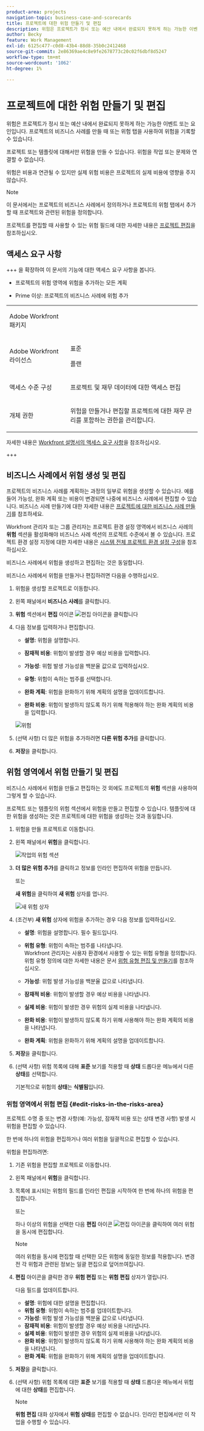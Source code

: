 ```yaml
---
product-area: projects
navigation-topic: business-case-and-scorecards
title: 프로젝트에 대한 위험 만들기 및 편집
description: 위험은 프로젝트가 정시 또는 예산 내에서 완료되지 못하게 하는 가능한 이벤트 또는 요인입니다. 프로젝트의 비즈니스 사례를 만들 때 또는 위험 탭을 사용하여 프로젝트 위험을 기록할 수 있습니다. 프로젝트 및 템플릿에 위험을 추가할 수 있습니다. 위험을 작업 또는 문제와 연결할 수 없습니다.
author: Becky
feature: Work Management
exl-id: 6125c477-c0d8-43b4-88d8-35b0c2412468
source-git-commit: 2e86369ae4c8e9fe2678773c20c02f6dbf8d5247
workflow-type: tm+mt
source-wordcount: '1062'
ht-degree: 1%

---
```


# 프로젝트에 대한 위험 만들기 및 편집

<!--Audited: 06/2025-->

<!--<span class="preview">The highlighted information on this page refers to functionality not yet generally available. It is available only in the Preview environment for all customers. The same features will also be available in the Production environment for all customers after a week from the Preview release. </span>   

<span class="preview">For more information, see [Interface modernization](/help/quicksilver/product-announcements/product-releases/interface-modernization/interface-modernization.md). </span>-->

위험은 프로젝트가 정시 또는 예산 내에서 완료되지 못하게 하는 가능한 이벤트 또는 요인입니다. 프로젝트의 비즈니스 사례를 만들 때 또는 위험 탭을 사용하여 위험을 기록할 수 있습니다.

프로젝트 또는 템플릿에 대해서만 위험을 만들 수 있습니다. 위험을 작업 또는 문제와 연결할 수 없습니다.

위험은 비용과 연관될 수 있지만 실제 위험 비용은 프로젝트의 실제 비용에 영향을 주지 않습니다.

>[!NOTE]
>
>이 문서에서는 프로젝트의 비즈니스 사례에서 정의하거나 프로젝트의 위험 탭에서 추가할 때 프로젝트와 관련된 위험을 정의합니다.
>
>프로젝트를 편집할 때 사용할 수 있는 위험 필드에 대한 자세한 내용은 [프로젝트 편집](../../../manage-work/projects/manage-projects/edit-projects.md)을 참조하십시오.

## 액세스 요구 사항

+++ 을 확장하여 이 문서의 기능에 대한 액세스 요구 사항을 봅니다. 

<table style="table-layout:auto"> 
 <col> 
 <col> 
 <tbody> 
  <tr> 
   <td role="rowheader"><p>Adobe Workfront 패키지</p></td> 
   <ul><li>프로젝트의 위험 영역에 위험을 추가하는 모든 계획</p></li>
   <li><p>Prime 이상: 프로젝트의 비즈니스 사례에 위험 추가</p></li></ul>
   </td> 
  </tr> 
  <tr> 
   <td role="rowheader"><p>Adobe Workfront 라이선스</p></td> 
   <td> <p>표준 </p>
   <p>플랜 </p> </td> 
  </tr> 
  <tr> 
   <td role="rowheader"><p>액세스 수준 구성</p></td> 
   <td> <p>프로젝트 및 재무 데이터에 대한 액세스 편집</p> </td> 
  </tr> 
  <tr> 
   <td role="rowheader"><p>개체 권한</p></td> 
   <td> <p> 위험을 만들거나 편집할 프로젝트에 대한 재무 관리를 포함하는 권한을 관리합니다. </p> </td> 
  </tr> 
 </tbody> 
</table>

자세한 내용은 [Workfront 설명서의 액세스 요구 사항](/help/quicksilver/administration-and-setup/add-users/access-levels-and-object-permissions/access-level-requirements-in-documentation.md)을 참조하십시오.


+++

## 비즈니스 사례에서 위험 생성 및 편집

프로젝트의 비즈니스 사례를 계획하는 과정의 일부로 위험을 생성할 수 있습니다. 예를 들어 가능성, 완화 계획 또는 비용이 변경되면 나중에 비즈니스 사례에서 편집할 수 있습니다. 비즈니스 사례 만들기에 대한 자세한 내용은 [프로젝트에 대한 비즈니스 사례 만들기](../../../manage-work/projects/define-a-business-case/create-business-case.md)를 참조하세요.

Workfront 관리자 또는 그룹 관리자는 프로젝트 환경 설정 영역에서 비즈니스 사례의 **위험** 섹션을 활성화해야 비즈니스 사례 섹션의 프로젝트 수준에서 볼 수 있습니다. 프로젝트 환경 설정 지정에 대한 자세한 내용은 [시스템 전체 프로젝트 환경 설정 구성](../../../administration-and-setup/set-up-workfront/configure-system-defaults/set-project-preferences.md)을 참조하십시오.

비즈니스 사례에서 위험을 생성하고 편집하는 것은 동일합니다.

비즈니스 사례에서 위험을 만들거나 편집하려면 다음을 수행하십시오.

1. 위험을 생성할 프로젝트로 이동합니다.
1. 왼쪽 패널에서 **비즈니스 사례**&#x200B;를 클릭합니다.
1. **위험** 섹션에서 **편집** 아이콘 ![편집 아이콘](assets/edit-icon.png)을 클릭합니다
1. 다음 정보를 입력하거나 편집합니다.

   * **설명:** 위험을 설명합니다.

   * **잠재적 비용**: 위험이 발생할 경우 예상 비용을 입력합니다.

   * **가능성**: 위험 발생 가능성을 백분율 값으로 입력하십시오.

   * **유형:** 위험이 속하는 범주를 선택합니다.
   * **완화 계획**: 위험을 완화하기 위해 계획의 설명을 업데이트합니다.

   * **완화 비용**: 위험이 발생하지 않도록 하기 위해 적용해야 하는 완화 계획의 비용을 입력합니다.

   ![위험](assets/edit-risk.png)

1. (선택 사항) 더 많은 위험을 추가하려면 **다른 위험 추가**&#x200B;를 클릭합니다.
1. **저장**&#x200B;을 클릭합니다.

## 위험 영역에서 위험 만들기 및 편집

비즈니스 사례에서 위험을 만들고 편집하는 것 외에도 프로젝트의 **위험** 섹션을 사용하여 그렇게 할 수 있습니다.

프로젝트 또는 템플릿의 위험 섹션에서 위험을 만들고 편집할 수 있습니다. 템플릿에 대한 위험을 생성하는 것은 프로젝트에 대한 위험을 생성하는 것과 동일합니다.

1. 위험을 만들 프로젝트로 이동합니다.
1. 왼쪽 패널에서 **위험**&#x200B;을 클릭합니다.

   ![작업의 위험 섹션](assets/risks-section-on-project-2022.png)

1. **더 많은 위험 추가**&#x200B;를 클릭하고 정보를 인라인 편집하여 위험을 만듭니다.

   또는

   **새 위험**&#x200B;을 클릭하여 **새 위험** 상자를 엽니다.

   ![새 위험 상자](assets/new-risk-box.png)

1. (조건부) **새 위험** 상자에 위험을 추가하는 경우 다음 정보를 입력하십시오.

   * **설명**: 위험을 설명합니다. 필수 필드입니다.
   * **위험 유형**: 위험이 속하는 범주를 나타냅니다.\
     Workfront 관리자는 사용자 환경에서 사용할 수 있는 위험 유형을 정의합니다. 위험 유형 정의에 대한 자세한 내용은 문서 [위험 유형 편집 및 만들기](../../../administration-and-setup/set-up-workfront/configure-system-defaults/edit-create-risk-types.md)를 참조하십시오.

   * **가능성**: 위험 발생 가능성을 백분율 값으로 나타냅니다.
   * **잠재적 비용**: 위험이 발생할 경우 예상 비용을 나타냅니다.
   * **실제 비용**: 위험이 발생한 경우 위험의 실제 비용을 나타냅니다.
   * **완화 비용**: 위험이 발생하지 않도록 하기 위해 사용해야 하는 완화 계획의 비용을 나타냅니다.
   * **완화 계획**: 위험을 완화하기 위해 계획의 설명을 업데이트합니다.

1. **저장**&#x200B;을 클릭합니다.

1. (선택 사항) 위험 목록에 대해 **표준** 보기를 적용할 때 **상태** 드롭다운 메뉴에서 다른 **상태**&#x200B;를 선택합니다.

   기본적으로 위험의 **상태**&#x200B;는 **식별됨**&#x200B;입니다.

### 위험 영역에서 위험 편집 {#edit-risks-in-the-risks-area}

프로젝트 수명 중 또는 변경 사항(예: 가능성, 잠재적 비용 또는 상태 변경 사항) 발생 시 위험을 편집할 수 있습니다.

한 번에 하나의 위험을 편집하거나 여러 위험을 일괄적으로 편집할 수 있습니다.

위험을 편집하려면:

1. 기존 위험을 편집할 프로젝트로 이동합니다.
1. 왼쪽 패널에서 **위험**&#x200B;을 클릭합니다.
1. 목록에 표시되는 위험의 필드를 인라인 편집을 시작하여 한 번에 하나의 위험을 편집합니다.

   또는

   하나 이상의 위험을 선택한 다음 **편집** 아이콘 ![편집 아이콘](assets/edit-icon-on-white.png)을 클릭하여 여러 위험을 동시에 편집합니다.

   >[!NOTE]
   >
   >여러 위험을 동시에 편집할 때 선택한 모든 위험에 동일한 정보를 적용합니다. 변경 전 각 위험과 관련된 정보는 일괄 편집으로 덮어쓰여집니다.

1. **편집** 아이콘을 클릭한 경우 **위험 편집** 또는 **위험 편집** 상자가 열립니다.

   다음 필드를 업데이트합니다.

   * **설명**: 위험에 대한 설명을 편집합니다.
   * **위험 유형**: 위험이 속하는 범주를 업데이트합니다.
   * **가능성**: 위험 발생 가능성을 백분율 값으로 나타냅니다.
   * **잠재적 비용**: 위험이 발생할 경우 예상 비용을 나타냅니다.
   * **실제 비용**: 위험이 발생한 경우 위험의 실제 비용을 나타냅니다.
   * **완화 비용**: 위험이 발생하지 않도록 하기 위해 사용해야 하는 완화 계획의 비용을 나타냅니다.
   * **완화 계획**: 위험을 완화하기 위해 계획의 설명을 업데이트합니다.

1. **저장**&#x200B;을 클릭합니다.
1. (선택 사항) 위험 목록에 대한 **표준** 보기를 적용할 때 **상태** 드롭다운 메뉴에서 위험에 대한 **상태**&#x200B;를 편집합니다.

   >[!NOTE]
   >
   >**위험 편집** 대화 상자에서 **위험 상태**&#x200B;를 편집할 수 없습니다. 인라인 편집에서만 이 작업을 수행할 수 있습니다.
